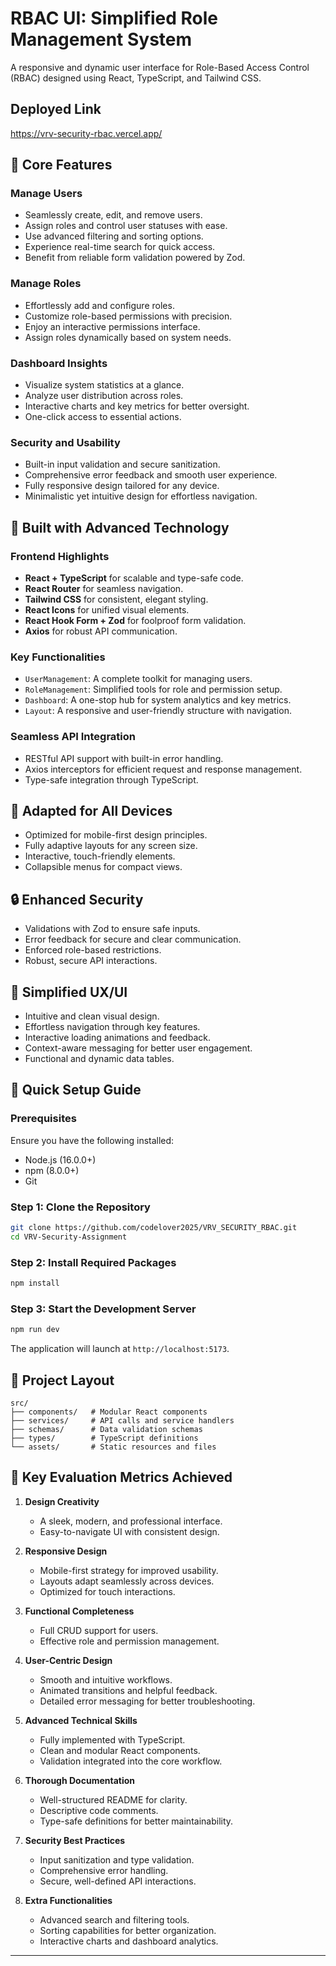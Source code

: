 # RBAC UI: Simplified Role Management System

A responsive and dynamic user interface for Role-Based Access Control (RBAC) designed using React, TypeScript, and Tailwind CSS.

## Deployed Link
https://vrv-security-rbac.vercel.app/

## 🌟 Core Features

### Manage Users
- Seamlessly create, edit, and remove users.
- Assign roles and control user statuses with ease.
- Use advanced filtering and sorting options.
- Experience real-time search for quick access.
- Benefit from reliable form validation powered by Zod.

### Manage Roles
- Effortlessly add and configure roles.
- Customize role-based permissions with precision.
- Enjoy an interactive permissions interface.
- Assign roles dynamically based on system needs.

### Dashboard Insights
- Visualize system statistics at a glance.
- Analyze user distribution across roles.
- Interactive charts and key metrics for better oversight.
- One-click access to essential actions.

### Security and Usability
- Built-in input validation and secure sanitization.
- Comprehensive error feedback and smooth user experience.
- Fully responsive design tailored for any device.
- Minimalistic yet intuitive design for effortless navigation.

## 🚀 Built with Advanced Technology

### Frontend Highlights
- **React + TypeScript** for scalable and type-safe code.
- **React Router** for seamless navigation.
- **Tailwind CSS** for consistent, elegant styling.
- **React Icons** for unified visual elements.
- **React Hook Form + Zod** for foolproof form validation.
- **Axios** for robust API communication.

### Key Functionalities
- `UserManagement`: A complete toolkit for managing users.
- `RoleManagement`: Simplified tools for role and permission setup.
- `Dashboard`: A one-stop hub for system analytics and key metrics.
- `Layout`: A responsive and user-friendly structure with navigation.

### Seamless API Integration
- RESTful API support with built-in error handling.
- Axios interceptors for efficient request and response management.
- Type-safe integration through TypeScript.

## 📱 Adapted for All Devices
- Optimized for mobile-first design principles.
- Fully adaptive layouts for any screen size.
- Interactive, touch-friendly elements.
- Collapsible menus for compact views.

## 🔒 Enhanced Security
- Validations with Zod to ensure safe inputs.
- Error feedback for secure and clear communication.
- Enforced role-based restrictions.
- Robust, secure API interactions.

## 🎨 Simplified UX/UI
- Intuitive and clean visual design.
- Effortless navigation through key features.
- Interactive loading animations and feedback.
- Context-aware messaging for better user engagement.
- Functional and dynamic data tables.

## 🚀 Quick Setup Guide

### Prerequisites
Ensure you have the following installed:
- Node.js (16.0.0+)
- npm (8.0.0+)
- Git

### Step 1: Clone the Repository
```bash
git clone https://github.com/codelover2025/VRV_SECURITY_RBAC.git
cd VRV-Security-Assignment
```

### Step 2: Install Required Packages
```bash
npm install
```

### Step 3: Start the Development Server
```bash
npm run dev
```
The application will launch at `http://localhost:5173`.

## 📂 Project Layout
```
src/
├── components/   # Modular React components
├── services/     # API calls and service handlers
├── schemas/      # Data validation schemas
├── types/        # TypeScript definitions
└── assets/       # Static resources and files
```

## 📝 Key Evaluation Metrics Achieved

1. **Design Creativity**
   - A sleek, modern, and professional interface.
   - Easy-to-navigate UI with consistent design.

2. **Responsive Design**
   - Mobile-first strategy for improved usability.
   - Layouts adapt seamlessly across devices.
   - Optimized for touch interactions.

3. **Functional Completeness**
   - Full CRUD support for users.
   - Effective role and permission management.

4. **User-Centric Design**
   - Smooth and intuitive workflows.
   - Animated transitions and helpful feedback.
   - Detailed error messaging for better troubleshooting.

5. **Advanced Technical Skills**
   - Fully implemented with TypeScript.
   - Clean and modular React components.
   - Validation integrated into the core workflow.

6. **Thorough Documentation**
   - Well-structured README for clarity.
   - Descriptive code comments.
   - Type-safe definitions for better maintainability.

7. **Security Best Practices**
   - Input sanitization and type validation.
   - Comprehensive error handling.
   - Secure, well-defined API interactions.

8. **Extra Functionalities**
   - Advanced search and filtering tools.
   - Sorting capabilities for better organization.
   - Interactive charts and dashboard analytics.

---
